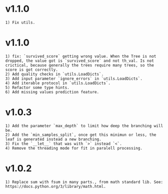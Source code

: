 # v1.1.0

    1) Fix utils.

# v1.1.0

    1) fix: `survived_score` getting wrong value. When the Tree is not dropped, the value got is `survived_score` and not th_val. Is not crictical, because generally the trees require many trees, so the score is got correctly.
    2) Add quality checks in `utils.LoadDicts`.
    3) Add input parameter `ignore_errors` in `utils.LoadDicts`.
    4) Add iterable protocol in `utils.LoadDicts`.
    5) Refactor some type hints.
    6) Add missing values prediction feature.

# v1.0.3

    1) Add the parameter `max_depth` to limit how deep the branching will be.
    2) Add the `min_samples_split`, once get this minimun or less, the leaf is generated instead a new branching.
    3) Fix the `__let__` that was with `>` instead `<`.
    4) Remove the threading mode for fit in paralell processing.

# v1.0.2

    1) Replace sum with fsum in many parts., from math standard lib. See: https://docs.python.org/3/library/math.html. 

